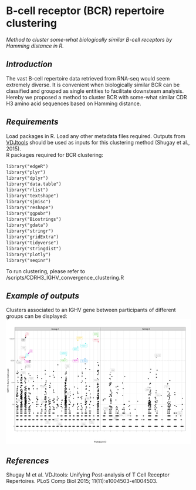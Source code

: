 # B-cell receptor (BCR) repertoire clustering
*Method to cluster some-what biologically similar B-cell receptors by Hamming distance in R.*

## *Introduction*
The vast B-cell repertoire data retrieved from RNA-seq would seem extremely diverse. It is convenient when biologically similar BCR can be classified and grouped as single entities to facilitate downsteam analysis. Hereby we proposed a method to cluster BCR with some-what similar CDR H3 amino acid sequences based on Hamming distance.

## *Requirements*
Load packages in R. Load any other metadata files required. Outputs from [VDJtools](https://github.com/mikessh/vdjtools) should be used as inputs for this clustering method (Shugay et al., 2015). \
R packages required for BCR clustering:
```
library("edgeR")
library("plyr")
library("dplyr")
library("data.table")
library("rlist")
library("textshape")
library("sjmisc")
library("reshape")
library("ggpubr")
library("Biostrings")
library("gdata")
library("stringr")
library("gridExtra")
library("tidyverse")
library("stringdist")
library("plotly")
library("seqinr")
```
To run clustering, please refer to /scripts/CDRH3_IGHV_convergence_clustering.R
## *Example of outputs*
Clusters associated to an IGHV gene between participants of different groups can be displayed:
![Image](/assets/CDRH3_cluster_expression_sample_1.png)
## *References*
Shugay M et al. VDJtools: Unifying Post-analysis of T Cell Receptor Repertoires. PLoS Comp Biol 2015; 11(11):e1004503-e1004503.
